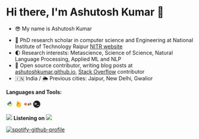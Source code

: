 # Hi there, I'm Ashutosh Kumar <!--[codeSTACKr][youtube]-->👋 


- 😎 My name is Ashutosh Kumar
<!--- 🔬 Incoming lecturer (tenure track) at Mahidol University, Thailand, see our [lab website](https://biodatlab.vercel.app/)
-->
- 🔭 PhD  research scholar in computer science and Engineering at National Institute of Technology Raipur [NITR website](http://www.nitrr.ac.in/)
- 🌓 Research interests: Metascience, Science of Science, Natural Language Processing, Applied ML and NLP
- 💬 Open source contributor, writing blog posts at [ashutoshkumar.github.io](http://ashutoshkumar.github.io/), [Stack Overflow](https://stackoverflow.com/users/6216778/ashutosh-kumar) contributor
- :india: India / 🌦 Previous cities: Jaipur, New Delhi, Gwalior

**Languages and Tools:**  

<code><img height="20" src="https://raw.githubusercontent.com/github/explore/80688e429a7d4ef2fca1e82350fe8e3517d3494d/topics/python/python.png"></code>
<code><img height="20" src="https://raw.githubusercontent.com/github/explore/80688e429a7d4ef2fca1e82350fe8e3517d3494d/topics/firebase/firebase.png"></code>
<code><img height="20" src="https://raw.githubusercontent.com/github/explore/80688e429a7d4ef2fca1e82350fe8e3517d3494d/topics/git/git.png"></code>
<code><img height="20" src="https://raw.githubusercontent.com/github/explore/80688e429a7d4ef2fca1e82350fe8e3517d3494d/topics/terminal/terminal.png"></code>

<img src="https://media.giphy.com/media/4oMoIbIQrvCjm/giphy.gif" width="50"> **Listening on <img src="https://www.freepnglogos.com/uploads/spotify-logo-png/image-gallery-spotify-logo-21.png" width="24">**

[![spotify-github-profile](https://spotify-github-profile.vercel.app/api/view?uid=12126213435&cover_image=true&theme=novatorem)](https://github.com/kittinan/spotify-github-profile) <br>
